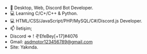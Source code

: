 - 💯 Desktop, Web, Discord Bot Developer.
- 💻 Learning C/C+/C++ & Python.
- 💻 HTML/CSS/JavaScript/PHP/MySQL/C#/Discord.js Developer.
- 📫 İletişim;
-  Discord => ! ぞEfeBey[+17]#4076
-  Gmail: asdmotor123456789@gmail.com
-  Site: Yakında.
